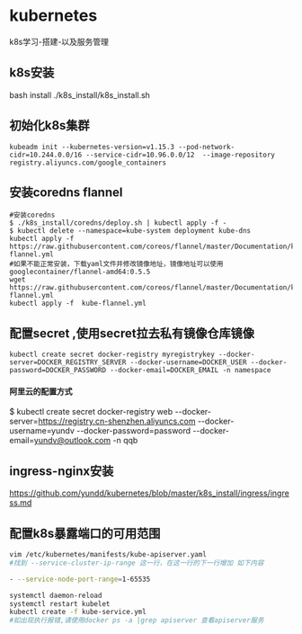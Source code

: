 # kubernetes
k8s学习-搭建-以及服务管理
## k8s安装
bash install ./k8s_install/k8s_install.sh
## 初始化k8s集群
```
kubeadm init --kubernetes-version=v1.15.3 --pod-network-cidr=10.244.0.0/16 --service-cidr=10.96.0.0/12  --image-repository registry.aliyuncs.com/google_containers
```
## 安装coredns flannel
```
#安装coredns
$ ./k8s_install/coredns/deploy.sh | kubectl apply -f -
$ kubectl delete --namespace=kube-system deployment kube-dns
kubectl apply -f https://raw.githubusercontent.com/coreos/flannel/master/Documentation/kube-flannel.yml
#如果不能正常安装，下载yaml文件并修改镜像地址，镜像地址可以使用googlecontainer/flannel-amd64:0.5.5
wget https://raw.githubusercontent.com/coreos/flannel/master/Documentation/kube-flannel.yml
kubectl apply -f  kube-flannel.yml
```
## 配置secret ,使用secret拉去私有镜像仓库镜像
```
kubectl create secret docker-registry myregistrykey --docker-server=DOCKER_REGISTRY_SERVER --docker-username=DOCKER_USER --docker-password=DOCKER_PASSWORD --docker-email=DOCKER_EMAIL -n namespace
```
#### 阿里云的配置方式
$ kubectl create secret docker-registry  web --docker-server=https://registry.cn-shenzhen.aliyuncs.com   --docker-username=yundv  --docker-password=password --docker-email=yundv@outlook.com -n qqb
## ingress-nginx安装
https://github.com/yundd/kubernetes/blob/master/k8s_install/ingress/ingress.md


## 配置k8s暴露端口的可用范围 
```bash
vim /etc/kubernetes/manifests/kube-apiserver.yaml
#找到 --service-cluster-ip-range 这一行，在这一行的下一行增加 如下内容

- --service-node-port-range=1-65535

systemctl daemon-reload
systemctl restart kubelet
kubectl create -f kube-service.yml 
#如出现执行报错,请使用docker ps -a |grep apiserver 查看apiserver服务

```
